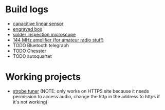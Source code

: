 # Build logs
- [capacitive linear sensor](./builds/linear-sensors/linear-sensors.md)
- [engraved box](./builds/long-box/long-box.md)
- [solder inspection microscope](./builds/microscope/microscope.md)
- [144 MHz amplifier (for amateur radio stuff)](./builds/iss-amplifier/iss-amplifier.md)
- TODO Bluetooth telegraph
- TODO Chesster
- TODO autoquartet

# Working projects
- [strobe tuner](./strobe-tuner/strobe.html) (NOTE: only works on HTTPS site because it needs permission to access audio, change the http in the address to https if it's not working)
